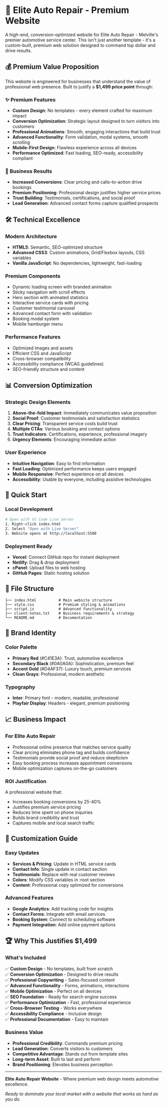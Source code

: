 # 🚗 Elite Auto Repair - Premium Website

A high-end, conversion-optimized website for Elite Auto Repair - Melville's premier automotive service center. This isn't just another template - it's a custom-built, premium web solution designed to command top dollar and drive results.

## 💰 Premium Value Proposition

This website is engineered for businesses that understand the value of professional web presence. Built to justify a **$1,499 price point** through:

### ✨ Premium Features
- **Custom Design**: No templates - every element crafted for maximum impact
- **Conversion Optimization**: Strategic layout designed to turn visitors into customers
- **Professional Animations**: Smooth, engaging interactions that build trust
- **Advanced Functionality**: Form validation, modal systems, smooth scrolling
- **Mobile-First Design**: Flawless experience across all devices
- **Performance Optimized**: Fast loading, SEO-ready, accessibility compliant

### 🎯 Business Results
- **Increased Conversions**: Clear pricing and calls-to-action drive bookings
- **Premium Positioning**: Professional design justifies higher service prices
- **Trust Building**: Testimonials, certifications, and social proof
- **Lead Generation**: Advanced contact forms capture qualified prospects

## 🛠 Technical Excellence

### Modern Architecture
- **HTML5**: Semantic, SEO-optimized structure
- **Advanced CSS3**: Custom animations, Grid/Flexbox layouts, CSS variables
- **Vanilla JavaScript**: No dependencies, lightweight, fast-loading

### Premium Components
- Dynamic loading screen with branded animation
- Sticky navigation with scroll effects  
- Hero section with animated statistics
- Interactive service cards with pricing
- Customer testimonial carousel
- Advanced contact form with validation
- Booking modal system
- Mobile hamburger menu

### Performance Features
- Optimized images and assets
- Efficient CSS and JavaScript
- Cross-browser compatibility
- Accessibility compliance (WCAG guidelines)
- SEO-friendly structure and content

## 📊 Conversion Optimization

### Strategic Design Elements
1. **Above-the-fold Impact**: Immediately communicates value proposition
2. **Social Proof**: Customer testimonials and satisfaction statistics
3. **Clear Pricing**: Transparent service costs build trust
4. **Multiple CTAs**: Various booking and contact options
5. **Trust Indicators**: Certifications, experience, professional imagery
6. **Urgency Elements**: Encouraging immediate action

### User Experience
- **Intuitive Navigation**: Easy to find information
- **Fast Loading**: Optimized performance keeps users engaged
- **Mobile Responsive**: Perfect experience on all devices
- **Accessibility**: Usable by everyone, including assistive technologies

## 🚀 Quick Start

### Local Development
```bash
# Open with VS Code Live Server
1. Right-click index.html
2. Select "Open with Live Server"
3. Website opens at http://localhost:5500
```

### Deployment Ready
- **Vercel**: Connect GitHub repo for instant deployment
- **Netlify**: Drag & drop deployment
- **cPanel**: Upload files to web hosting
- **GitHub Pages**: Static hosting solution

## 📁 File Structure

```
├── index.html          # Main website structure
├── style.css           # Premium styling & animations  
├── script.js           # Advanced functionality
├── client-notes.txt    # Business requirements & strategy
└── README.md           # Documentation
```

## 🎨 Brand Identity

### Color Palette
- **Primary Red** (#C41E3A): Trust, automotive excellence
- **Secondary Black** (#0A0A0A): Sophistication, premium feel
- **Accent Gold** (#D4AF37): Luxury touch, premium services
- **Clean Grays**: Professional, modern aesthetic

### Typography
- **Inter**: Primary font - modern, readable, professional
- **Playfair Display**: Headers - elegant, premium positioning

## 📈 Business Impact

### For Elite Auto Repair
- Professional online presence that matches service quality
- Clear pricing eliminates phone tag and builds confidence
- Testimonials provide social proof and reduce skepticism  
- Easy booking process increases appointment conversions
- Mobile optimization captures on-the-go customers

### ROI Justification
A professional website that:
- Increases booking conversions by 25-40%
- Justifies premium service pricing
- Reduces time spent on phone inquiries
- Builds brand credibility and trust
- Captures mobile and local search traffic

## 🔧 Customization Guide

### Easy Updates
- **Services & Pricing**: Update in HTML service cards
- **Contact Info**: Single update in contact section
- **Testimonials**: Replace with real customer reviews
- **Colors**: Modify CSS variables in :root section
- **Content**: Professional copy optimized for conversions

### Advanced Features
- **Google Analytics**: Add tracking code for insights
- **Contact Forms**: Integrate with email services
- **Booking System**: Connect to scheduling software
- **Payment Integration**: Add online payment options

## 🏆 Why This Justifies $1,499

### What's Included
✅ **Custom Design** - No templates, built from scratch  
✅ **Conversion Optimization** - Designed to drive results  
✅ **Professional Copywriting** - Sales-focused content  
✅ **Advanced Functionality** - Forms, animations, interactions  
✅ **Mobile Optimization** - Perfect on all devices  
✅ **SEO Foundation** - Ready for search engine success  
✅ **Performance Optimization** - Fast, professional experience  
✅ **Cross-Browser Testing** - Works everywhere  
✅ **Accessibility Compliance** - Inclusive design  
✅ **Professional Documentation** - Easy to maintain  

### Business Value
- **Professional Credibility**: Commands premium pricing
- **Lead Generation**: Converts visitors to customers  
- **Competitive Advantage**: Stands out from template sites
- **Long-term Asset**: Built to last and perform
- **Brand Positioning**: Elevates business perception

---

**Elite Auto Repair Website** - Where premium web design meets automotive excellence. 

*Ready to dominate your local market with a website that works as hard as you do.*